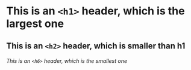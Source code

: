 # This is an `<h1>` header, which is the largest one

## This is an `<h2>` header, which is smaller than h1

###### This is an `<h6>` header, which is the smallest one
